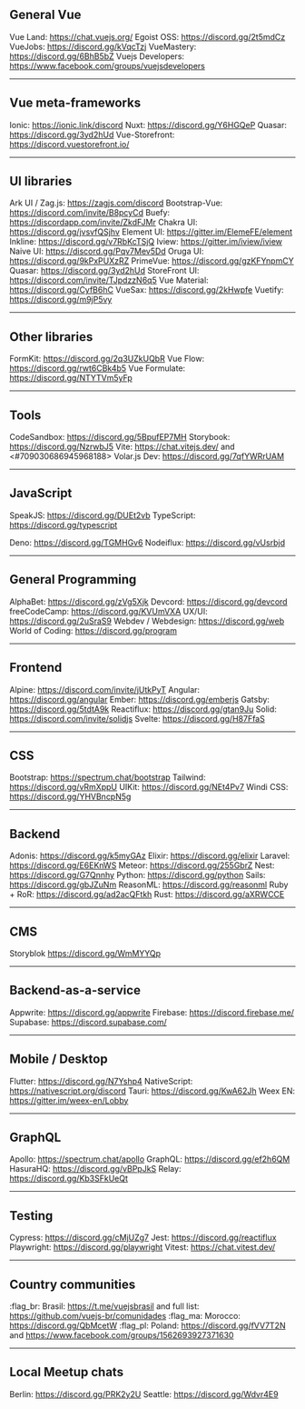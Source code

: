 ## General Vue

Vue Land: <https://chat.vuejs.org/>
Egoist OSS: <https://discord.gg/2t5mdCz>
VueJobs: <https://discord.gg/kVqcTzj>
VueMastery: <https://discord.gg/6BhB5bZ>
Vuejs Developers: <https://www.facebook.com/groups/vuejsdevelopers>

---

## Vue meta-frameworks

Ionic: <https://ionic.link/discord>
Nuxt: <https://discord.gg/Y6HGQeP>
Quasar: <https://discord.gg/3yd2hUd>
Vue-Storefront: <https://discord.vuestorefront.io/>

---

## UI libraries

Ark UI / Zag.js: <https://zagjs.com/discord>
Bootstrap-Vue: <https://discord.com/invite/B8pcyCd>
Buefy: <https://discordapp.com/invite/ZkdFJMr>
Chakra UI: <https://discord.gg/jvsvfQSjhv>
Element UI: <https://gitter.im/ElemeFE/element>
Inkline: <https://discord.gg/v7RbKcTSjQ>
Iview: <https://gitter.im/iview/iview>
Naive UI: <https://discord.gg/Pqv7Mev5Dd>
Oruga UI: <https://discord.gg/9kPxPUXzRZ>
PrimeVue: <https://discord.gg/gzKFYnpmCY>
Quasar: <https://discord.gg/3yd2hUd>
StoreFront UI: <https://discord.com/invite/TJpdzzN6q5>
Vue Material: <https://discord.gg/CyfB6hC>
VueSax: <https://discord.gg/2kHwpfe>
Vuetify: <https://discord.gg/m9jP5vy>

---

## Other libraries

FormKit: <https://discord.gg/2q3UZkUQbR>
Vue Flow: <https://discord.gg/rwt6CBk4b5>
Vue Formulate: <https://discord.gg/NTYTVm5yFp>

---

## Tools

CodeSandbox: <https://discord.gg/5BpufEP7MH>
Storybook: <https://discord.gg/NzrwbJ5>
Vite: <https://chat.vitejs.dev/> and <#709030686945968188>
Volar.js Dev: <https://discord.gg/7qfYWRrUAM>

---

## JavaScript

SpeakJS: <https://discord.gg/DUEt2vb>
TypeScript: <https://discord.gg/typescript>

Deno: <https://discord.gg/TGMHGv6>
Nodeiflux: <https://discord.gg/vUsrbjd>

---

## General Programming

AlphaBet: <https://discord.gg/zVg5Xjk>
Devcord: <https://discord.gg/devcord>
freeCodeCamp: <https://discord.gg/KVUmVXA>
UX/UI: <https://discord.gg/2uSraS9>
Webdev / Webdesign: <https://discord.gg/web>
World of Coding: <https://discord.gg/program>

---

## Frontend

Alpine: <https://discord.com/invite/jUtkPyT>
Angular: <https://discord.gg/angular>
Ember: <https://discord.gg/emberjs>
Gatsby: <https://discord.gg/5tdtA9k>
Reactiflux: <https://discord.gg/gtan9Ju>
Solid: <https://discord.com/invite/solidjs>
Svelte: <https://discord.gg/H87FfaS>

---

## CSS

Bootstrap: <https://spectrum.chat/bootstrap>
Tailwind: <https://discord.gg/vRmXppU>
UIKit: <https://discord.gg/NEt4Pv7>
Windi CSS: <https://discord.gg/YHVBncpN5g>

---

## Backend

Adonis: <https://discord.gg/k5myGAz>
Elixir: <https://discord.gg/elixir>
Laravel: <https://discord.gg/E6EKnWS>
Meteor: <https://discord.gg/255GbrZ>
Nest: <https://discord.gg/G7Qnnhy>
Python: <https://discord.gg/python>
Sails: <https://discord.gg/gbJZuNm>
ReasonML: <https://discord.gg/reasonml>
Ruby + RoR: <https://discord.gg/ad2acQFtkh>
Rust: <https://discord.gg/aXRWCCE>

---

## CMS

Storyblok <https://discord.gg/WmMYYQp>

---

## Backend-as-a-service

Appwrite: <https://discord.gg/appwrite>
Firebase: <https://discord.firebase.me/>
Supabase: <https://discord.supabase.com/>

---

## Mobile / Desktop

Flutter: <https://discord.gg/N7Yshp4>
NativeScript: <https://nativescript.org/discord>
Tauri: <https://discord.gg/KwA62Jh>
Weex EN: <https://gitter.im/weex-en/Lobby>

---

## GraphQL

Apollo: <https://spectrum.chat/apollo>
GraphQL: <https://discord.gg/ef2h6QM>
HasuraHQ: <https://discord.gg/vBPpJkS>
Relay: <https://discord.gg/Kb3SFkUeQt>

---

## Testing

Cypress: <https://discord.gg/cMjUZg7>
Jest: <https://discord.gg/reactiflux>
Playwright: <https://discord.gg/playwright>
Vitest: <https://chat.vitest.dev/>

---

## Country communities

:flag_br: Brasil: <https://t.me/vuejsbrasil> and full list: <https://github.com/vuejs-br/comunidades>
:flag_ma: Morocco: <https://discord.gg/QbMcetW>
:flag_pl: Poland: <https://discord.gg/fVV7T2N> and <https://www.facebook.com/groups/1562693927371630>

---

## Local Meetup chats

Berlin: <https://discord.gg/PRK2y2U>
Seattle: <https://discord.gg/Wdvr4E9>
